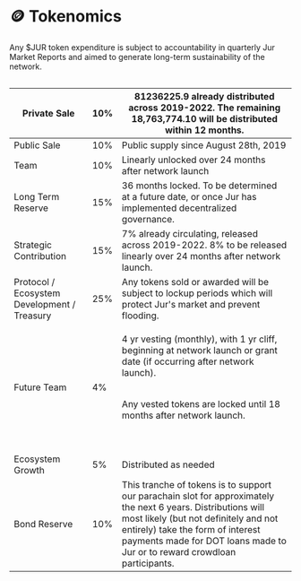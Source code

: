 # 🪙 Tokenomics

Any $JUR token expenditure is subject to accountability in quarterly Jur Market Reports and aimed to generate long-term sustainability of the network.

<figure><img src="https://lh4.googleusercontent.com/4ZcqgooBrJqAbENhlnKMdgADcVNyhJo8sqovMshvDh8aWhMf__BnqvwEoR-rvmqL_022asideca2OjyBXfCkW_PT7RKkK0sdH-adjxONvO299nGl3IiyYvNUusYwwMI4ljZCKg0Rgoa5rKoWKCyaj0U" alt=""><figcaption></figcaption></figure>

| Private Sale                                | 10% | 81236225.9 already distributed across 2019-2022. The remaining 18,763,774.10 will be distributed within 12 months.                                                                                                                                                      |
| ------------------------------------------- | --- | ----------------------------------------------------------------------------------------------------------------------------------------------------------------------------------------------------------------------------------------------------------------------- |
| Public Sale                                 | 10% | Public supply since August 28th, 2019                                                                                                                                                                                                                                   |
| Team                                        | 10% | Linearly unlocked over 24 months after network launch                                                                                                                                                                                                                   |
| Long Term Reserve                           | 15% | 36 months locked. To be determined at a future date, or once Jur has implemented decentralized governance.                                                                                                                                                              |
| Strategic Contribution                      | 15% | 7% already circulating, released across 2019-2022. 8% to be released linearly over 24 months after network launch.                                                                                                                                                      |
| Protocol / Ecosystem Development / Treasury | 25% | Any tokens sold or awarded will be subject to lockup periods which will protect Jur's market and prevent flooding.                                                                                                                                                      |
| Future Team                                 | 4%  | <p>4 yr vesting (monthly), with 1 yr cliff, beginning at network launch or grant date (if occurring after network launch).<br><br></p><p>Any vested tokens are locked until 18 months after network launch.</p><p><br></p>                                              |
| Ecosystem Growth                            | 5%  | Distributed as needed                                                                                                                                                                                                                                                   |
| Bond Reserve                                | 10% | This tranche of tokens is to support our parachain slot for approximately the next 6 years. Distributions will most likely (but not definitely and not entirely) take the form of interest payments made for DOT loans made to Jur or to reward crowdloan participants. |

